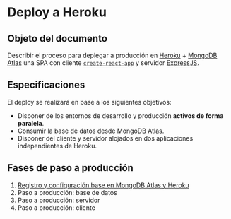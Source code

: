 # Deploy a Heroku

## Objeto del documento

Describir el proceso para deplegar a producción en [Heroku](https://www.heroku.com/) + [MongoDB Atlas](https://www.mongodb.com/cloud/atlas) una SPA con cliente [`create-react-app`](https://create-react-app.dev/docs/getting-started/) y servidor [ExpressJS](https://expressjs.com/).

## Especificaciones

El deploy se realizará en base a los siguientes objetivos:

- Disponer de los entornos de desarrollo y producción **activos de forma paralela**.
- Consumir la base de datos desde MongoDB Atlas.
- Disponer del cliente y servidor alojados en dos aplicaciones independientes de Heroku.


## Fases de paso a producción

1. [Registro y configuración base en MongoDB Atlas y Heroku](https://github.com/german-alvarez-dev/deploy-react-express-app/blob/main/stage1.md)
2. Paso a producción: base de datos
3. Paso a producción: servidor
4. Paso a producción: cliente
